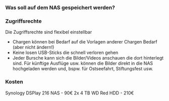 ### Was soll auf dem NAS gespeichert werden?

### Zugriffsrechte
Die Zugriffsrechte sind flexibel einstellbar
- Chargen können bei Bedarf auf die Vorlagen anderer Chargen Bedarf (aber nicht ändern!)
- Keine losen USB-Sticks die schnell verloren gehen
- Jeder Bursche kann sich die Bilder/Videos anschauen die dort hinterlegt sind. Für künftige Ausflüge usw. können die Bilder direkt in die NAS hochgeladen werden und, bspw. für Ostseefahrt, Stiftungsfest usw. 
### Kosten
Synology DSPlay 216 NAS - 90€
2x 4 TB WD Red HDD - 210€